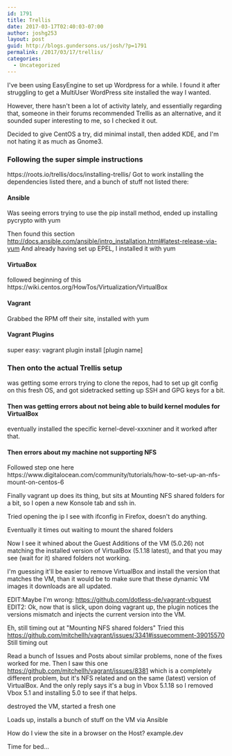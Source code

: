 ```yaml
---
id: 1791
title: Trellis
date: 2017-03-17T02:40:03-07:00
author: joshg253
layout: post
guid: http://blogs.gundersons.us/josh/?p=1791
permalink: /2017/03/17/trellis/
categories:
  - Uncategorized
---
```

I've been using EasyEngine to set up Wordpress for a while. I found it after struggling to get a MultiUser WordPress site installed the way I wanted.

However, there hasn't been a lot of activity lately, and essentially regarding that, someone in their forums recommended Trellis as an alternative, and it sounded super interesting to me, so I checked it out.

Decided to give CentOS a try, did minimal install, then added KDE, and I'm not hating it as much as Gnome3.
<h3>Following the super simple instructions</h3>
https://roots.io/trellis/docs/installing-trellis/
Got to work installing the dependencies listed there, and a bunch of stuff not listed there:
<h4>Ansible</h4>
Was seeing errors trying to use the pip install method, ended up installing pycrypto with yum

Then found this section http://docs.ansible.com/ansible/intro_installation.html#latest-release-via-yum
And already having set up EPEL, I installed it with yum
<h4>VirtuaBox</h4>
followed beginning of this https://wiki.centos.org/HowTos/Virtualization/VirtualBox
<h4>Vagrant</h4>
Grabbed the RPM off their site, installed with yum
<h4>Vagrant Plugins</h4>
super easy: vagrant plugin install [plugin name]
<h3>Then onto the actual Trellis setup</h3>
was getting some errors trying to clone the repos, had to set up git config on this fresh OS, and got sidetracked setting up SSH and GPG keys for a bit.
<h4>Then was getting errors about not being able to build kernel modules for VirtualBox</h4>
eventually installed the specific kernel-devel-xxxniner and it worked after that.
<h4>Then errors about my machine not supporting NFS</h4>
Followed step one here https://www.digitalocean.com/community/tutorials/how-to-set-up-an-nfs-mount-on-centos-6

Finally vagrant up does its thing, but sits at Mounting NFS shared folders for a bit, so I open a new Konsole tab and ssh in.

Tried opening the ip I see with ifconfig in Firefox, doesn't do anything.

Eventually it times out waiting to mount the shared folders

Now I see it whined about the Guest Additions of the VM (5.0.26) not matching the installed version of VirtualBox (5.1.18 latest), and that you may see (wait for it) shared folders not working.

I'm guessing it'll be easier to remove VirtualBox and install the version that matches the VM, than it would be to make sure that these dynamic VM images it downloads are all updated.

EDIT:Maybe I'm wrong: https://github.com/dotless-de/vagrant-vbguest
EDIT2: Ok, now that is slick, upon doing vagrant up, the plugin notices the versions mismatch and injects the current version into the VM.

Eh, still timing out at "Mounting NFS shared folders"
Tried this https://github.com/mitchellh/vagrant/issues/3341#issuecomment-39015570
Still timing out

Read a bunch of Issues and Posts about similar problems, none of the fixes worked for me.
Then I saw this one https://github.com/mitchellh/vagrant/issues/8381
which is a completely different problem, but it's NFS related and on the same (latest) version of VirtualBox. And the only reply says it's a bug in Vbox 5.1.18 so I removed Vbox 5.1 and installing 5.0 to see if that helps.

destroyed the VM, started a fresh one

Loads up, installs a bunch of stuff on the VM via Ansible

How do I view the site in a browser on the Host? example.dev

Time for bed...